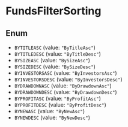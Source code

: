 # FundsFilterSorting

## Enum

* `BYTITLEASC` (value: `"ByTitleAsc"`)
* `BYTITLEDESC` (value: `"ByTitleDesc"`)
* `BYSIZEASC` (value: `"BySizeAsc"`)
* `BYSIZEDESC` (value: `"BySizeDesc"`)
* `BYINVESTORSASC` (value: `"ByInvestorsAsc"`)
* `BYINVESTORSDESC` (value: `"ByInvestorsDesc"`)
* `BYDRAWDOWNASC` (value: `"ByDrawdownAsc"`)
* `BYDRAWDOWNDESC` (value: `"ByDrawdownDesc"`)
* `BYPROFITASC` (value: `"ByProfitAsc"`)
* `BYPROFITDESC` (value: `"ByProfitDesc"`)
* `BYNEWASC` (value: `"ByNewAsc"`)
* `BYNEWDESC` (value: `"ByNewDesc"`)
